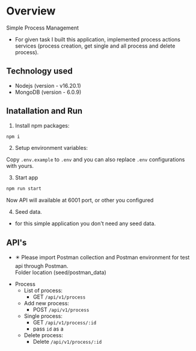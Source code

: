 # Overview

Simple Process Management

- For given task I built this application, implemented process actions services (process creation, get single and all process and delete process).

## Technology used

- Nodejs (version - v16.20.1)
- MongoDB (version - 6.0.9)

## Inatallation and Run

1.  Install npm packages:

```bash
npm i
```

2. Setup environment variables:

Copy `.env.example` to `.env` and you can also replace `.env` configurations with yours.

3. Start app

```bash
npm run start
```

Now API will available at 6001 port, or other you configured

4. Seed data.

- for this simple application you don't need any seed data.

## API's

- ✴️ Please import Postman collection and Postman environment for test api through Postman. <br>
Folder location (seed/postman_data)

* Process
  - List of process:
    - GET `/api/v1/process`
  - Add new process:
    - POST `/api/v1/process`
  - Single process:
    - GET `/api/v1/process/:id`
    - pass `id` as a 
  - Delete process:
    - Delete `/api/v1/process/:id`

